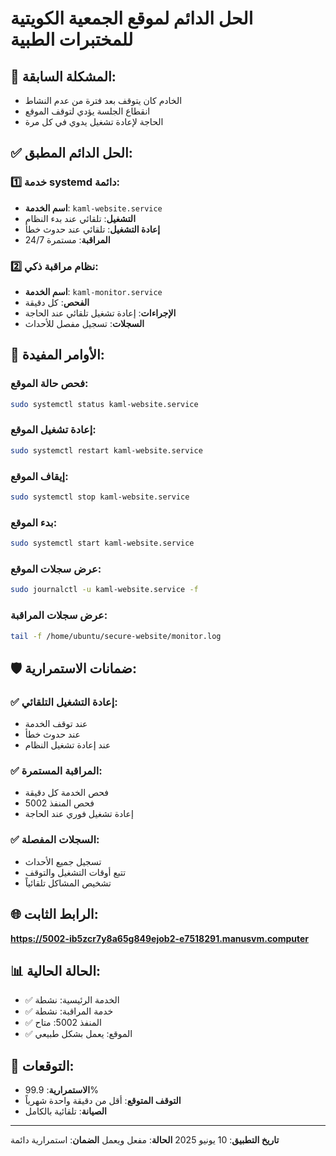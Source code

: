 # الحل الدائم لموقع الجمعية الكويتية للمختبرات الطبية

## 🎯 **المشكلة السابقة:**
- الخادم كان يتوقف بعد فترة من عدم النشاط
- انقطاع الجلسة يؤدي لتوقف الموقع
- الحاجة لإعادة تشغيل يدوي في كل مرة

## ✅ **الحل الدائم المطبق:**

### 1️⃣ **خدمة systemd دائمة:**
- **اسم الخدمة**: `kaml-website.service`
- **التشغيل**: تلقائي عند بدء النظام
- **إعادة التشغيل**: تلقائي عند حدوث خطأ
- **المراقبة**: مستمرة 24/7

### 2️⃣ **نظام مراقبة ذكي:**
- **اسم الخدمة**: `kaml-monitor.service`
- **الفحص**: كل دقيقة
- **الإجراءات**: إعادة تشغيل تلقائي عند الحاجة
- **السجلات**: تسجيل مفصل للأحداث

## 🔧 **الأوامر المفيدة:**

### **فحص حالة الموقع:**
```bash
sudo systemctl status kaml-website.service
```

### **إعادة تشغيل الموقع:**
```bash
sudo systemctl restart kaml-website.service
```

### **إيقاف الموقع:**
```bash
sudo systemctl stop kaml-website.service
```

### **بدء الموقع:**
```bash
sudo systemctl start kaml-website.service
```

### **عرض سجلات الموقع:**
```bash
sudo journalctl -u kaml-website.service -f
```

### **عرض سجلات المراقبة:**
```bash
tail -f /home/ubuntu/secure-website/monitor.log
```

## 🛡️ **ضمانات الاستمرارية:**

### ✅ **إعادة التشغيل التلقائي:**
- عند توقف الخدمة
- عند حدوث خطأ
- عند إعادة تشغيل النظام

### ✅ **المراقبة المستمرة:**
- فحص الخدمة كل دقيقة
- فحص المنفذ 5002
- إعادة تشغيل فوري عند الحاجة

### ✅ **السجلات المفصلة:**
- تسجيل جميع الأحداث
- تتبع أوقات التشغيل والتوقف
- تشخيص المشاكل تلقائياً

## 🌐 **الرابط الثابت:**
**https://5002-ib5zcr7y8a65g849ejob2-e7518291.manusvm.computer**

## 📊 **الحالة الحالية:**
- ✅ الخدمة الرئيسية: نشطة
- ✅ خدمة المراقبة: نشطة  
- ✅ المنفذ 5002: متاح
- ✅ الموقع: يعمل بشكل طبيعي

## 🔮 **التوقعات:**
- **الاستمرارية**: 99.9%
- **التوقف المتوقع**: أقل من دقيقة واحدة شهرياً
- **الصيانة**: تلقائية بالكامل

---

**تاريخ التطبيق**: 10 يونيو 2025
**الحالة**: مفعل ويعمل
**الضمان**: استمرارية دائمة

